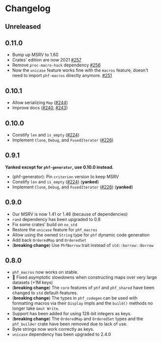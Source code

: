 # Changelog

## Unreleased


## 0.11.0

* Bump up MSRV to 1.60
* Crates' edition are now 2021 [#257]
* Remove `proc-macro-hack` dependency [#256]
* Now the `unicase` feature works fine with the `macros` feature, doesn't need to import `phf-macros` directly anymore. [#251]

[#251]: https://github.com/rust-phf/rust-phf/pull/251
[#256]: https://github.com/rust-phf/rust-phf/pull/256
[#257]: https://github.com/rust-phf/rust-phf/pull/257

## 0.10.1

* Allow serializing `Map` ([#244])
* Improve docs ([#240], [#243])

[#240]: https://github.com/rust-phf/rust-phf/pull/240
[#243]: https://github.com/rust-phf/rust-phf/pull/243
[#244]: https://github.com/rust-phf/rust-phf/pull/244

## 0.10.0

* Constify `len` and `is_empty` ([#224])
* Implement `Clone`, `Debug`, and `FusedIterator` ([#226])

[#224]: https://github.com/rust-phf/rust-phf/pull/224
[#226]: https://github.com/rust-phf/rust-phf/pull/226

## 0.9.1

**Yanked except for `phf-generator`, use 0.10.0 instead.**

* (phf-generator): Pin `criterion` version to keep MSRV
* Constify `len` and `is_empty` ([#224]) (**yanked**)
* Implement `Clone`, `Debug`, and `FusedIterator` ([#226]) (**yanked**)

## 0.9.0

* Our MSRV is now 1.41 or 1.46 (because of dependencies)
* `rand` dependency has been upgraded to 0.8
* Fix some crates' build on `no_std`
* Restore the `unicase` feature for `phf_macros`
* Allow using the owned `String` type for `phf` dynamic code generation
* Add back `OrderedMap` and `OrderedSet`
* (**breaking change**) Use `PhfBorrow` trait instead of `std::borrow::Borrow`

## 0.8.0

* `phf_macros` now works on stable.
* :tada: Fixed asymptotic slowdowns when constructing maps over very large datasets (+1M keys)
* (**breaking change**) The `core` features of `phf` and `phf_shared` have been changed to `std` default-features.
* (**breaking change**) The types in `phf_codegen` can be used with formatting macros via their `Display` impls and the `build()` methods no longer take `&mut Write`.
* Support has been added for using 128-bit integers as keys.
* (**breaking change**) The `OrderedMap` and `OrderedSet` types and the `phf_builder` crate have been removed due to lack of use.
* Byte strings now work correctly as keys.
* `unicase` dependency has been upgraded to 2.4.0
